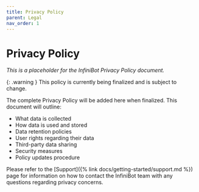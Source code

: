 ```yaml
---
title: Privacy Policy
parent: Legal
nav_order: 1
---
```


# Privacy Policy

*This is a placeholder for the InfiniBot Privacy Policy document.*

{: .warning }
This policy is currently being finalized and is subject to change.

The complete Privacy Policy will be added here when finalized. This document will outline:

- What data is collected
- How data is used and stored
- Data retention policies
- User rights regarding their data
- Third-party data sharing
- Security measures
- Policy updates procedure

Please refer to the [Support]({% link docs/getting-started/support.md %}) page for information on how to contact the InfiniBot team with any questions regarding privacy concerns.
